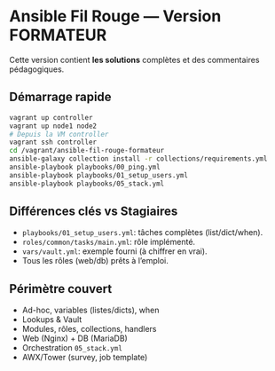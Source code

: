 # Ansible Fil Rouge — Version FORMATEUR

Cette version contient **les solutions** complètes et des commentaires pédagogiques.

## Démarrage rapide
```bash
vagrant up controller
vagrant up node1 node2
# Depuis la VM controller
vagrant ssh controller
cd /vagrant/ansible-fil-rouge-formateur
ansible-galaxy collection install -r collections/requirements.yml
ansible-playbook playbooks/00_ping.yml
ansible-playbook playbooks/01_setup_users.yml
ansible-playbook playbooks/05_stack.yml
```

## Différences clés vs Stagiaires
- `playbooks/01_setup_users.yml`: tâches complètes (list/dict/when).
- `roles/common/tasks/main.yml`: rôle implémenté.
- `vars/vault.yml`: exemple fourni (à chiffrer en vrai).
- Tous les rôles (web/db) prêts à l’emploi.

## Périmètre couvert
- Ad-hoc, variables (listes/dicts), when
- Lookups & Vault
- Modules, rôles, collections, handlers
- Web (Nginx) + DB (MariaDB)
- Orchestration `05_stack.yml`
- AWX/Tower (survey, job template)

